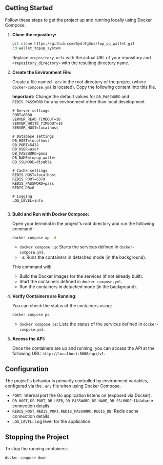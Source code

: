 ## Getting Started

Follow these steps to get the project up and running locally using Docker Compose.

1.  **Clone the repository:**

    ```bash
    git clone https://github.com/hydr0g3nz/top_up_wallet.git
    cd wallet_topup_system
    ```
    Replace `<repository_url>` with the actual URL of your repository and `<repository_directory>` with the resulting directory name.

2.  **Create the Environment File:**

    Create a file named `.env` in the root directory of the project (where `docker-compose.yml` is located). Copy the following content into this file.

    **Important:** Change the default values for `DB_PASSWORD` and `REDIS_PASSWORD` for any environment other than local development.

    ```env
    # Server settings
    PORT=8080
    SERVER_READ_TIMEOUT=10
    SERVER_WRITE_TIMEOUT=10
    SERVER_HOST=localhost

    # Database settings
    DB_HOST=localhost
    DB_PORT=5432
    DB_USER=user
    DB_PASSWORD=pass
    DB_NAME=topup_wallet
    DB_SSLMODE=disable

    # Cache settings
    REDIS_HOST=localhost
    REDIS_PORT=6379
    REDIS_PASSWORD=pass
    REDIS_DB=0

    # Logging
    LOG_LEVEL=info


    ```


3.  **Build and Run with Docker Compose:**

    Open your terminal in the project's root directory and run the following command:

    ```bash
    docker compose up -d
    ```

    * `docker compose up`: Starts the services defined in `docker-compose.yml`.
    * `-d`: Runs the containers in detached mode (in the background).

    This command will:
    * Build the Docker images for the services (if not already built).
    * Start the containers defined in `docker-compose.yml`.
    * Run the containers in detached mode (in the background).

4.  **Verify Containers are Running:**

    You can check the status of the containers using:

    ```bash
    docker compose ps
    ```

    * `docker compose ps`: Lists the status of the services defined in `docker-compose.yml`.

5.  **Access the API:**

    Once the containers are up and running, you can access the API at the following URL: `http://localhost:8080/api/v1`.


## Configuration

The project's behavior is primarily controlled by environment variables, configured via the `.env` file when using Docker Compose.

* `PORT`: Internal port the Go application listens on (exposed via Docker).
* `DB_HOST`, `DB_PORT`, `DB_USER`, `DB_PASSWORD`, `DB_NAME`, `DB_SSLMODE`: Database connection details.
* `REDIS_HOST`, `REDIS_PORT`, `REDIS_PASSWORD`, `REDIS_DB`: Redis cache connection details.
* `LOG_LEVEL`: Log level for the application.

## Stopping the Project

To stop the running containers:

```bash
docker compose down
